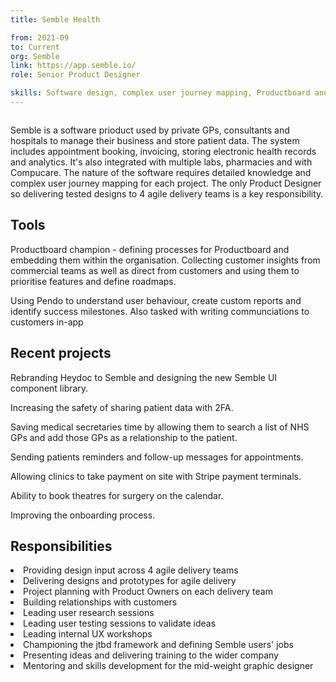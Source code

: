 ```yaml
---
title: Semble Health

from: 2021-09
to: Current
org: Semble 
link: https://app.semble.io/  
role: Senior Product Designer

skills: Software design, complex user journey mapping, Productboard and Pendo champion, coaching, agile development, accessibility, design Systems, user research and testing, project planning, UX workshops and training
---
```

<img src="logo-semble.png" class="cvlogo" alt=''></img>

<div>
Semble is a software prioduct used by private GPs, consultants and hospitals to manage their business and store patient data. The system includes appointment booking, invoicing, storing electronic health records and analytics. It's also integrated with multiple labs, pharmacies and with Compucare. The nature of the software requires detailed knowledge and complex user journey mapping for each project. The only Product Designer so delivering tested designs to 4 agile delivery teams is a key responsibility. 

<h2>Tools</h2>
<p>Productboard champion - defining processes for Productboard and embedding them within the organisation. Collecting customer insights from commercial teams as well as direct from customers and using them to prioritise features and define roadmaps.</p>

<p>Using Pendo to understand user behaviour, create custom reports and identify success milestones. Also tasked with writing communciations to customers in-app</p>

<h2>Recent projects</h2>

<p>Rebranding Heydoc to Semble and designing the new Semble UI component library.</p>

<p>Increasing the safety of sharing patient data with 2FA.</p>

<p>Saving medical secretaries time by allowing them to search a list of NHS GPs and add those GPs as a relationship to the patient.</p>

<p>Sending patients reminders and follow-up messages for appointments.</p>

<p>Allowing clinics to take payment on site with Stripe payment terminals.</p>

<p>Ability to book theatres for surgery on the calendar.</p>

<p>Improving the onboarding process.</p>

<h2>Responsibilities</h2>
<li>Providing design input across 4 agile delivery teams</li>
<li>Delivering designs and prototypes for agile delivery</li>
<li>Project planning with Product Owners on each delivery team</li>
<li>Building relationships with customers</li>
<li>Leading user research sessions</li>
<li>Leading user testing sessions to validate ideas</li>
<li>Leading internal UX workshops </li>
<li>Championing the jtbd framework and defining Semble users' jobs</li>
<li>Presenting ideas and delivering training to the wider company </li>
<li>Mentoring and skills development for the mid-weight graphic designer</li>

</div>
